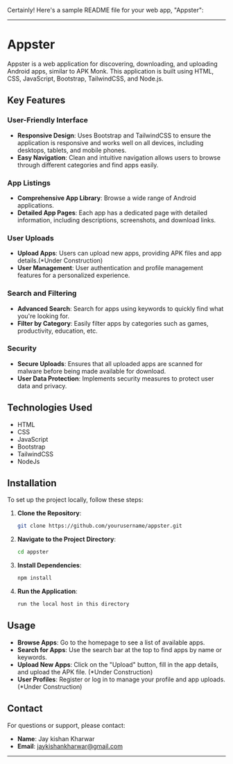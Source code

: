 Certainly! Here's a sample README file for your web app, "Appster":

---

# Appster

Appster is a web application for discovering, downloading, and uploading Android apps, similar to APK Monk. This application is built using HTML, CSS, JavaScript, Bootstrap, TailwindCSS, and Node.js. 

## Key Features

### User-Friendly Interface
- **Responsive Design**: Uses Bootstrap and TailwindCSS to ensure the application is responsive and works well on all devices, including desktops, tablets, and mobile phones.
- **Easy Navigation**: Clean and intuitive navigation allows users to browse through different categories and find apps easily.

### App Listings
- **Comprehensive App Library**: Browse a wide range of Android applications.
- **Detailed App Pages**: Each app has a dedicated page with detailed information, including descriptions, screenshots, and download links.

### User Uploads
- **Upload Apps**: Users can upload new apps, providing APK files and app details.(*Under Construction)
- **User Management**: User authentication and profile management features for a personalized experience.

### Search and Filtering
- **Advanced Search**: Search for apps using keywords to quickly find what you're looking for.
- **Filter by Category**: Easily filter apps by categories such as games, productivity, education, etc.

### Security
- **Secure Uploads**: Ensures that all uploaded apps are scanned for malware before being made available for download.
- **User Data Protection**: Implements security measures to protect user data and privacy.

## Technologies Used
  - HTML
  - CSS
  - JavaScript
  - Bootstrap
  - TailwindCSS
  - NodeJs

## Installation

To set up the project locally, follow these steps:

1. **Clone the Repository**:
   ```bash
   git clone https://github.com/yourusername/appster.git
   ```

2. **Navigate to the Project Directory**:
   ```bash
   cd appster
   ```

3. **Install Dependencies**:
   ```bash
   npm install
   ```

4. **Run the Application**:
   ```bash
   run the local host in this directory
   ```

## Usage

- **Browse Apps**: Go to the homepage to see a list of available apps.
- **Search for Apps**: Use the search bar at the top to find apps by name or keywords.
- **Upload New Apps**: Click on the "Upload" button, fill in the app details, and upload the APK file. (*Under Construction)
- **User Profiles**: Register or log in to manage your profile and app uploads.(*Under Construction)


## Contact

For questions or support, please contact:
- **Name**: Jay kishan Kharwar
- **Email**: jaykishankharwar@gmail.com

---

